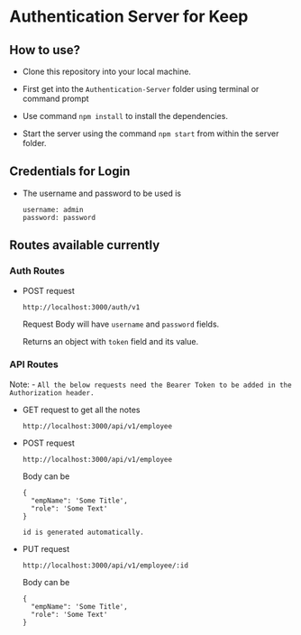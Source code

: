 # Authentication Server for Keep

## How to use?

- Clone this repository into your local machine.

- First get into the `Authentication-Server` folder using terminal or command prompt

- Use command `npm install` to install the dependencies.

- Start the server using the command `npm start` from within the server folder.

## Credentials for Login

- The username and password to be used is 

  ```
  username: admin
  password: password
  ```

## Routes available currently

### Auth Routes
- POST request

  `http://localhost:3000/auth/v1`
  
  Request Body will have `username` and `password` fields.

  Returns an object with `token` field and its value.




### API Routes
Note: - `All the below requests need the Bearer Token to be added in the Authorization header.`


- GET request to get all the notes

  `http://localhost:3000/api/v1/employee`

- POST request

  `http://localhost:3000/api/v1/employee`

  Body can be
  ```
  {
    "empName": 'Some Title',
    "role": 'Some Text'
  }
  ```
  `id is generated automatically.`

- PUT request

  `http://localhost:3000/api/v1/employee/:id`

  Body can be
  ```
  {
    "empName": 'Some Title',
    "role": 'Some Text'
  }
  ```

